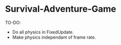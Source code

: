 # Survival-Adventure-Game

TO-DO:
- Do all physics in FixedUpdate.
- Make physics independant of frame rate.
